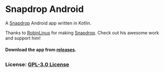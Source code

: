 # Snapdrop Android

A [Snapdrop](https://snapdrop.net) Android app written in Kotlin.

Thanks to [RobinLinus](https://github.com/RobinLinus) for making [Snapdrop](https://github.com/RobinLinus/snapdrop). Check out his awesome work and support him!

#### Download the app from [releases](https://github.com/WALMIN/SnapdropAndroid/releases).

##

### License: [GPL-3.0 License](https://www.gnu.org/licenses/gpl-3.0.html)
